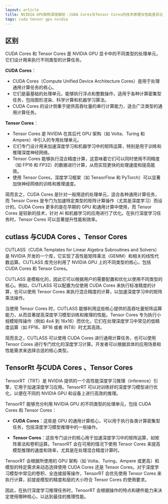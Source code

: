 ```yaml
---
layout: article
title: NVIDIA GPU架构深度解析：CUDA Cores与Tensor Cores的技术原理与性能差异比较
tags: cuda tensor gpu nvidia
---
```


## 区别

CUDA Cores 和 Tensor Cores 是 NVIDIA GPU 显卡中的不同类型的处理单元，它们设计用来执行不同类型的计算任务。

**CUDA Cores**：
- CUDA Cores（Compute Unified Device Architecture Cores）是用于处理通用计算任务的核心。
- 它们是最基础的处理单元，能够执行浮点和整数操作，适用于各种计算密集型任务，包括图形渲染、科学计算和机器学习算法。
- CUDA Cores 的设计侧重于提供高吞吐量的串行计算能力，适合广泛类型的通用计算任务。

**Tensor Cores**：
- Tensor Cores 是 NVIDIA 在其后代 GPU 架构（如 Volta、Turing 和 Ampere）中引入的专用处理单元。
- 它们专门设计用来加速深度学习和机器学习中的矩阵运算，特别是用于训练和推理深度神经网络。
- Tensor Cores 能够执行混合精度计算，这意味着它们可以同时使用不同精度（如 FP16 和 FP32）的数据进行计算，从而实现更快的处理速度和提高能效。
- 使用 Tensor Cores，深度学习框架（如 TensorFlow 和 PyTorch）可以显著加快神经网络的训练和推理速度。

简而言之，CUDA Cores 是针对一般用途的处理单元，适合各种通用计算任务，而 Tensor Cores 是专门为加速特定类型的矩阵计算操作（尤其是深度学习）而设计的。CUDA Cores 更多的是在早期的 GPU 和通用计算中使用，而 Tensor Cores 是较新的技术，针对 AI 和机器学习的应用进行了优化。在执行深度学习任务时，Tensor Cores 可以显著提升性能和效率。

## cutlass 与CUDA Cores 、Tensor Cores
CUTLASS（CUDA Templates for Linear Algebra Subroutines and Solvers）是 NVIDIA 开发的一个库，它实现了高性能矩阵乘法（GEMM）和相关的线性代数运算。CUTLASS 库充分利用了 NVIDIA GPU 上的不同类型的核心，包括 CUDA Cores 和 Tensor Cores。

CUTLASS 是模板化的，因此它可以根据用户的需要配置和优化以使用不同类型的核心。例如，CUTLASS 可以配置为仅使用 CUDA Cores 来执行标准精度的计算，也可以使用 Tensor Cores 来执行混合精度的计算，以加速深度学习中的矩阵乘法操作。

当使用 Tensor Cores 时，CUTLASS 能够利用这些核心提供的高吞吐量矩阵运算能力，从而显著提高深度学习模型训练和推理的性能。Tensor Cores 专为执行小规模矩阵操作（例如 4x4 到 16x16）而优化，它们在处理深度学习中常见的低精度运算（如 FP16、BF16 或者 INT8）时尤其高效。

简而言之，CUTLASS 可以使用 CUDA Cores 进行通用计算任务，也可以使用 Tensor Cores 进行专门优化的深度学习计算。开发者可以根据具体的应用场景和性能需求来选择合适的核心类型。

## TensorRt 与CUDA Cores 、Tensor Cores

TensorRT（TRT）是 NVIDIA 提供的一个高性能深度学习推理（inference）引擎，它用于加速深度学习应用。TensorRT 可以对训练好的深度学习模型进行优化，以便在不同的 NVIDIA GPU 和设备上进行高效的推理。

TensorRT 能够充分利用 NVIDIA GPU 的不同类型的处理单元，包括 CUDA Cores 和 Tensor Cores：

- **CUDA Cores**：这些是 GPU 的通用计算核心，可以用于执行各类计算密集型任务，包括深度学习模型推理中的一些操作。

- **Tensor Cores**：这些专门设计的核心用于加速深度学习中的矩阵运算，如矩阵乘法和卷积运算。TensorRT 会在可用的情况下使用 Tensor Cores 来提高模型推理的速度和效率，尤其是在处理混合精度计算时。

TensorRT 会根据所使用的 GPU 架构（如 Volta、Turing、Ampere 或更高）和模型的特定需求来动态选择使用 CUDA Cores 还是 Tensor Cores。对于深度学习模型中常见的卷积、全连接层等操作，TensorRT 会优先使用 Tensor Cores 来执行计算，前提是模型的精度和层的大小符合 Tensor Cores 的使用要求。

因此，在执行深度学习推理任务时，TensorRT 会根据操作的特点和硬件能力来决定使用哪种核心，以达到最佳的推理性能。